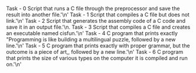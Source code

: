 Task - 0 Script that runs a C file through the preprocessor and save the result into another file.'\n'
Task - 1 Script that compiles a C file but does not link.'\n'
Task - 2 Script that generates the assembly code of a C code and save it in an output file.'\n.
Task - 3 Script that compiles a C file and creates an executable named cisfun.'\n'
Task - 4 C program that prints exactly "Programming is like building a multilingual puzzle, followed by a new line.'\n'
Task - 5 C program that prints exactly with proper grammar, but the outcome is a piece of art,, followed by a new line.'\n'
Task - 6 C program that prints the size of various types on the computer it is compiled and run on.'\n'
